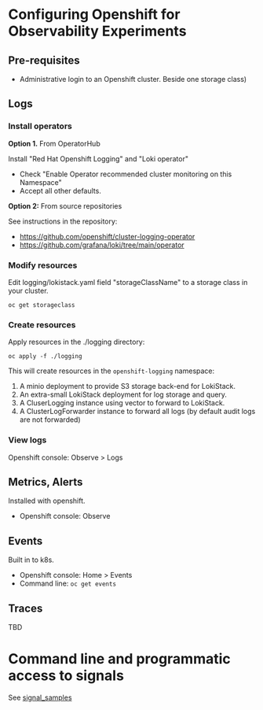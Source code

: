 # Configuring Openshift for Observability Experiments

## Pre-requisites

-   Administrative login to an Openshift cluster.
    Beside one storage class)

## Logs

### Install operators

**Option 1.** From OperatorHub

Install "Red Hat Openshift Logging" and "Loki operator"

-   Check "Enable Operator recommended cluster monitoring on this Namespace"
-   Accept all other defaults.

**Option 2:** From source repositories

See instructions in the repository:

-   <https://github.com/openshift/cluster-logging-operator>
-   <https://github.com/grafana/loki/tree/main/operator>

### Modify resources

Edit logging/lokistack.yaml field "storageClassName" to a storage class in your cluster.

``` shell
oc get storageclass
```

### Create resources

Apply resources in the ./logging directory:

    oc apply -f ./logging

This will create resources in the `openshift-logging` namespace:

1.  A minio deployment to provide S3 storage back-end for LokiStack.
2.  An extra-small LokiStack deployment for log storage and query.
3.  A CluserLogging instance using vector to forward to LokiStack.
4.  A ClusterLogForwarder instance to forward all logs (by default audit logs are not forwarded)

### View logs

Openshift console: Observe > Logs

## Metrics, Alerts

Installed with openshift. 
- Openshift console: Observe

## Events

Built in to k8s. 
- Openshift console: Home > Events 
- Command line: `oc get events`

## Traces

TBD


# Command line and programmatic access to signals

See [signal_samples](./signal_samples/README.md)
